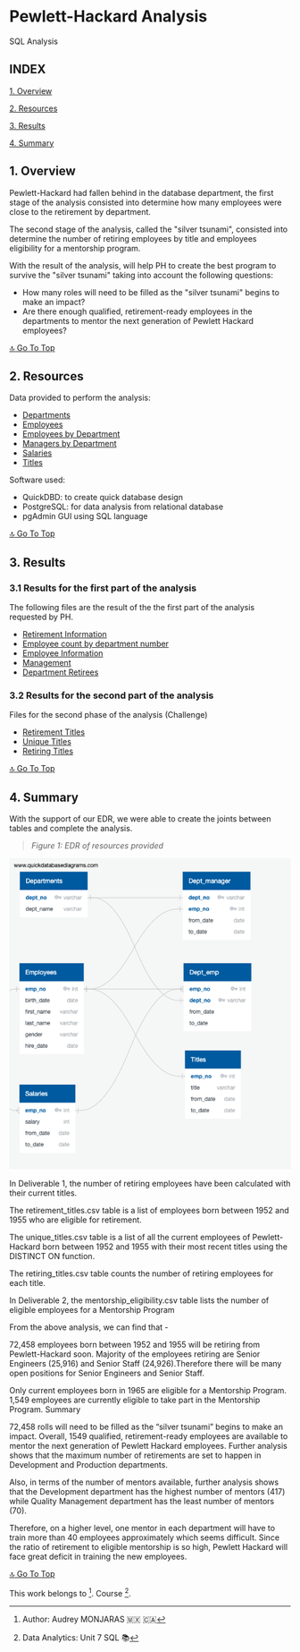 # **Pewlett-Hackard Analysis**
SQL Analysis

## **INDEX**

[1. Overview](#1-overview)

[2. Resources](#2-resources)

[3. Results](#3-results)

[4. Summary](#4-summary)

## **1. Overview**

Pewlett-Hackard had fallen behind in the database department, the first stage of the analysis consisted into determine how many employees were close to the retirement by department.

The second stage of the analysis, called the "silver tsunami", consisted into determine the number of retiring employees by title and employees eligibility for a mentorship program.

With the result of the analysis, will help PH to create the best program to survive the "silver tsunami" taking into account the following questions:

- How many roles will need to be filled as the "silver tsunami" begins to make an impact?
- Are there enough qualified, retirement-ready employees in the departments to mentor the next generation of Pewlett Hackard employees?


[:top: Go To Top](#index)

## **2. Resources**

Data provided to perform the analysis:

- [Departments](https://github.com/amonjaras/Pewlett-Hackard-Analysis/blob/main/Data/departments.csv)
- [Employees](https://github.com/amonjaras/Pewlett-Hackard-Analysis/blob/main/Data/employees.csv)
- [Employees by Department](https://github.com/amonjaras/Pewlett-Hackard-Analysis/blob/main/Data/dept_emp.csv)
- [Managers by Department](https://github.com/amonjaras/Pewlett-Hackard-Analysis/blob/main/Data/dept_manager.csv)
- [Salaries](https://github.com/amonjaras/Pewlett-Hackard-Analysis/blob/main/Data/salaries.csv)
- [Titles](https://github.com/amonjaras/Pewlett-Hackard-Analysis/blob/main/Data/titles.csv)

Software used:

- QuickDBD: to create quick database design
- PostgreSQL: for data analysis from relational database
- pgAdmin GUI using SQL language

[:top: Go To Top](#index)

## **3. Results**
### **3.1 Results for the first part of the analysis**
The following files are the result of the the first part of the analysis requested by PH.

- [Retirement Information](https://github.com/amonjaras/Pewlett-Hackard-Analysis/blob/main/Data/retirement_info.csv)
- [Employee count by department number](https://github.com/amonjaras/Pewlett-Hackard-Analysis/blob/main/Data/retirement_count.csv)
- [Employee Information](https://github.com/amonjaras/Pewlett-Hackard-Analysis/blob/main/Data/emp_info.csv)
- [Management](https://github.com/amonjaras/Pewlett-Hackard-Analysis/blob/main/Data/manager_info.csv)
- [Department Retirees](https://github.com/amonjaras/Pewlett-Hackard-Analysis/blob/main/Data/dept_info.csv)

### **3.2 Results for the second part of the analysis**

Files for the second phase of the analysis (Challenge)

- [Retirement Titles](https://github.com/amonjaras/Pewlett-Hackard-Analysis/blob/main/Data/retirement_titles.csv)
- [Unique Titles](https://github.com/amonjaras/Pewlett-Hackard-Analysis/blob/main/Data/unique_titles.csv)
- [Retiring Titles](https://github.com/amonjaras/Pewlett-Hackard-Analysis/blob/main/Data/retiring_titles.csv)

[:top: Go To Top](#index)

## **4. Summary**
With the support of our EDR, we were able to create the joints between tables and complete the analysis.

> *Figure 1: EDR of resources provided*

![Employee Database](https://github.com/amonjaras/Pewlett-Hackard-Analysis/blob/main/EmployeeDB.png)

In Deliverable 1, the number of retiring employees have been calculated with their current titles.

The retirement_titles.csv table is a list of employees born between 1952 and 1955 who are eligible for retirement.


The unique_titles.csv table is a list of all the current employees of Pewlett-Hackard born between 1952 and 1955 with their most recent titles using the DISTINCT ON function.


The retiring_titles.csv table counts the number of retiring employees for each title.

In Deliverable 2, the mentorship_eligibility.csv table lists the number of eligible employees for a Mentorship Program



From the above analysis, we can find that -

72,458 employees born between 1952 and 1955 will be retiring from Pewlett-Hackard soon.
Majority of the employees retiring are Senior Engineers (25,916) and Senior Staff (24,926).Therefore there will be many open positions for Senior Engineers and Senior Staff.


Only current employees born in 1965 are eligible for a Mentorship Program.
1,549 employees are currently eligible to take part in the Mentorship Program.
Summary

72,458 rolls will need to be filled as the “silver tsunami” begins to make an impact.
Overall, 1549 qualified, retirement-ready employees are available to mentor the next generation of Pewlett Hackard employees.
Further analysis shows that the maximum number of retirements are set to happen in Development and Production departments.


Also, in terms of the number of mentors available, further analysis shows that the Development department has the highest number of mentors (417) while Quality Management department has the least number of mentors (70).


Therefore, on a higher level, one mentor in each department will have to train more than 40 employees approximately which seems difficult. Since the ratio of retirement to eligible mentorship is so high, Pewlett Hackard will face great deficit in training the new employees.


[:top: Go To Top](#index)







This work belongs to [^1].
Course [^2].
[^note]:
[^1]: Author: Audrey MONJARAS :mexico: :canada:
[^2]: Data Analytics: Unit 7 SQL :books:
